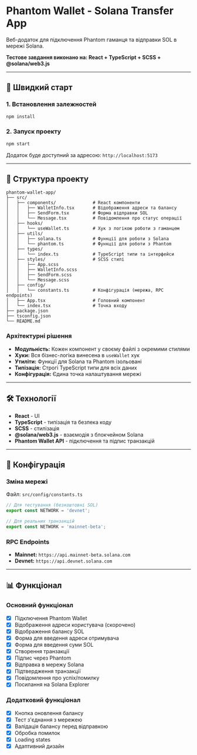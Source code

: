 # Phantom Wallet - Solana Transfer App

Веб-додаток для підключення Phantom гаманця та відправки SOL в мережі Solana.

**Тестове завдання виконано на: React + TypeScript + SCSS + @solana/web3.js**

---

## 🚀 Швидкий старт

### 1. Встановлення залежностей

```bash
npm install
```

### 2. Запуск проекту

```bash
npm start
```

Додаток буде доступний за адресою: `http://localhost:5173`

---

## 📁 Структура проекту

```
phantom-wallet-app/
├── src/
│   ├── components/              # React компоненти
│   │   ├── WalletInfo.tsx       # Відображення адреси та балансу
│   │   ├── SendForm.tsx         # Форма відправки SOL
│   │   └── Message.tsx          # Повідомлення про статус операції
│   ├── hooks/
│   │   └── useWallet.ts         # Хук з логікою роботи з гаманцем
│   ├── utils/
│   │   ├── solana.ts            # Функції для роботи з Solana
│   │   └── phantom.ts           # Функції для роботи з Phantom
│   ├── types/
│   │   └── index.ts             # TypeScript типи та інтерфейси
│   ├── styles/                  # SCSS стилі
│   │   ├── App.scss
│   │   ├── WalletInfo.scss
│   │   ├── SendForm.scss
│   │   └── Message.scss
│   ├── config/
│   │   └── constants.ts         # Конфігурація (мережа, RPC endpoints)
│   ├── App.tsx                  # Головний компонент
│   └── index.tsx                # Точка входу
├── package.json
├── tsconfig.json
└── README.md
```

### Архітектурні рішення

- **Модульність:** Кожен компонент у своєму файлі з окремими стилями
- **Хуки:** Вся бізнес-логіка винесена в `useWallet` хук
- **Утиліти:** Функції для Solana та Phantom ізольовані
- **Типізація:** Строгі TypeScript типи для всіх даних
- **Конфігурація:** Єдина точка налаштування мережі

---

## 🛠️ Технології

- **React** - UI
- **TypeScript** - типізація та безпека коду
- **SCSS** - стилізація
- **@solana/web3.js** - взаємодія з блокчейном Solana
- **Phantom Wallet API** - підключення та підпис транзакцій

---

## 🔧 Конфігурація

### Зміна мережі

Файл: `src/config/constants.ts`

```typescript
// Для тестування (безкоштовні SOL)
export const NETWORK = 'devnet';

// Для реальних транзакцій
export const NETWORK = 'mainnet-beta';
```

### RPC Endpoints

- **Mainnet:** `https://api.mainnet-beta.solana.com`
- **Devnet:** `https://api.devnet.solana.com`

---

## 📊 Функціонал

### Основний функціонал
- [x] Підключення Phantom Wallet
- [x] Відображення адреси користувача (скорочено)
- [x] Відображення балансу SOL
- [x] Форма для введення адреси отримувача
- [x] Форма для введення суми SOL
- [x] Створення транзакції
- [x] Підпис через Phantom
- [x] Відправка в мережу Solana
- [x] Підтвердження транзакції
- [x] Повідомлення про успіх/помилку
- [x] Посилання на Solana Explorer

### Додатковий функціонал
- [x] Кнопка оновлення балансу
- [x] Тест з'єднання з мережею
- [x] Валідація балансу перед відправкою
- [x] Обробка помилок
- [x] Loading states
- [x] Адаптивний дизайн

